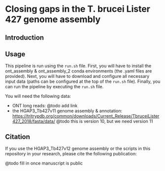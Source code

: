 # Closing gaps in the T. brucei Lister 427 genome assembly

## Introduction

## Usage

This pipeline is run using the `run.sh` file.
First, you will have to install the ont_assembly & ont_assembly_2 conda environments (the .yaml files are provided). Next, you will have to download and configure all necessary input data (paths can be configured at the top of the `run.sh` file). Finally, you can run the pipeline by executing the `run.sh` file.


You will need the following data:
- ONT long reads: @todo add link
- the HGAP3_Tb427v11 genome assembly & annotation: https://tritrypdb.org/common/downloads/Current_Release/TbruceiLister427_2018/fasta/data/ @todo this is version 10, but we need version 11


## Citation

If you use the HGAP3_Tb427v12 genome assembly or the scripts in this repository in your research, please cite the following publication:

@todo fill in once manuscript is public